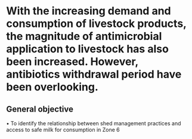 # With the increasing demand and consumption of livestock products, the magnitude of antimicrobial application to livestock has also been increased. However, antibiotics withdrawal period have been overlooking. 

## General objective
•	To identify the relationship between shed management practices and access to safe milk for consumption in Zone 6 
